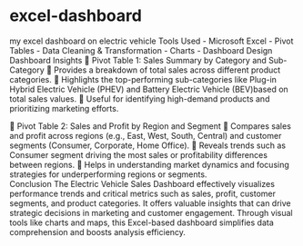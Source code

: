 # excel-dashboard
my excel dashboard on electric vehicle
Tools Used - Microsoft Excel - Pivot Tables -  Data Cleaning & Transformation  - Charts - Dashboard Design 
Dashboard Insights 
  Pivot Table 1: Sales Summary by Category and Sub-Category 
 Provides a breakdown of total sales across different product categories. 
 Highlights the top-performing sub-categories like Plug-in Hybrid Electric Vehicle 
(PHEV) and Battery Electric Vehicle (BEV)based on total sales values. 
 Useful for identifying high-demand products and prioritizing marketing efforts. 


  Pivot Table 2: Sales and Profit by Region and Segment 
 Compares sales and profit across regions (e.g., East, West, South, Central) and 
customer segments (Consumer, Corporate, Home Office). 
 Reveals trends such as Consumer segment driving the most sales or 
profitability differences between regions. 
 Helps in understanding market dynamics and focusing strategies for 
underperforming regions or segments.  
Conclusion 
The Electric Vehicle Sales Dashboard effectively visualizes performance trends and critical 
metrics such as sales, profit, customer segments, and product categories. It offers valuable 
insights that can drive strategic decisions in marketing and customer engagement. Through 
visual tools like charts and maps, this Excel-based dashboard simplifies data 
comprehension and boosts analysis efficiency.
